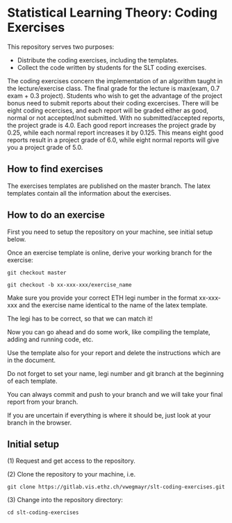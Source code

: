 # Statistical Learning Theory: Coding Exercises #

This repository serves two purposes:
* Distribute the coding exercises, including the templates.
* Collect the code written by students for the SLT coding exercises.

The coding exercises concern the implementation of an algorithm taught in the lecture/exercise class.
The final grade for the lecture is max(exam, 0.7 exam + 0.3 project). 
Students who wish to get the advantage of the project bonus need to submit reports about their coding excercises.
There will be eight coding ecercises, and each report will be graded either as good, normal or not accepted/not submitted. 
With no submitted/accepted reports, the project grade is 4.0. Each good report increases the project grade by 0.25, while each normal report increases it by 0.125.
This means eight good reports result in a project grade of 6.0, while eight normal reports will give you a project grade of 5.0. 

## How to find exercises ##
The exercises templates are published on the master branch. The latex templates contain all the information about the exercises.

## How to do an exercise ##
First you need to setup the repository on your machine, see initial setup below.

Once an exercise template is online, derive your working branch for the exercise:

```git checkout master```

```git checkout -b xx-xxx-xxx/exercise_name```

Make sure you provide your correct ETH legi number in the format xx-xxx-xxx and the exercise name identical to the name of the latex template.

The legi has to be correct, so that we can match it!

Now you can go ahead and do some work, like compiling the template, adding and running code, etc.

Use the template also for your report and delete the instructions which are in the document.

Do not forget to set your name, legi number and git branch at the beginning of each template.

You can always commit and push to your branch and we will take your final report from your branch.

If you are uncertain if everything is where it should be, just look at your branch in the browser.

## Initial setup ##

(1) Request and get access to the repository.

(2) Clone the repository to your machine, i.e.

```git clone https://gitlab.vis.ethz.ch/vwegmayr/slt-coding-exercises.git```

(3) Change into the repository directory:
    
```cd slt-coding-exercises```